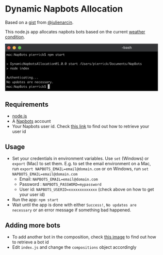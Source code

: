 # Dynamic Napbots Allocation

Based on a [gist](https://gist.github.com/julienarcin/af2727307de2fd37d6a72973eafdbfc9) from [@julienarcin](https://gist.github.com/julienarcin).

This node.js app allocates napbots bots based on the current [weather condition](https://platform.napbots.com/crypto-weather).

![Screenshot](images/screenshot.png)

## Requirements

- [node.js](https://nodejs.org/en/)
- A [Napbots](https://platform.napbots.com/) account
- Your Napbots user id. Check [this link](https://imgur.com/a/fW4I8Be) to find out how to retrieve your user id

## Usage

- Set your credentials in environment variables. Use `set` (Windows) or `export` (Mac) to set them. E.g. to set the email environment on a Mac, run `export NAPBOTS_EMAIL=email@domain.com` or on Windows, run `set NAPBOTS_EMAIL=email@domain.com`
  - Email: `NAPBOTS_EMAIL=email@domain.com`
  - Password : `NAPBOTS_PASSWORD=mypassword`
  - User id: `NAPBOTS_USERID=xxxxxxxxxxxxx` (check above on how to get your user id)
- Run the app: `npm start`
- Wait until the app is done with either `Success!`, `No updates are necessary` or an error message if something bad happened.

## Adding more bots

- To add another bot in the composition, check [this image](https://imgur.com/a/ayit9pR) to find out how to retrieve a bot id
- Edit `index.js` and change the `compositions` object accordingly